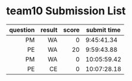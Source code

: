 # team10 Submission List
question | result | score | submit time
----:|----:|-----:|-----
PM | WA | 0 |  9:45:41.34 
PE | WA | 20 |  9:59:43.88 
PM | WA | 0 | 10:05:59.42 
PE | CE | 0 | 10:07:28.18 
